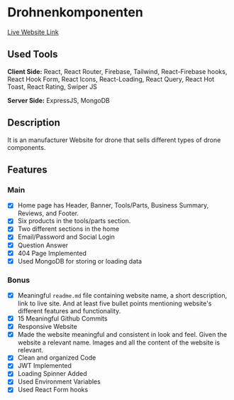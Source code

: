 # Drohnenkomponenten

[Live Website Link](https://www.example.com)

## Used Tools

**Client Side:** React, React Router, Firebase, Tailwind, React-Firebase hooks, React Hook Form, React Icons, React-Loading, React Query, React Hot Toast, React Rating, Swiper JS

**Server Side:** ExpressJS, MongoDB

## Description

It is an manufacturer Website for drone that sells different types of drone components.

## Features

### Main

- [x] Home page has Header, Banner, Tools/Parts, Business Summary, Reviews, and Footer.
- [x] Six products in the tools/parts section.
- [x] Two different sections in the home
- [x] Email/Password and Social Login
- [x] Question Answer
- [x] 404 Page Implemented
- [x] Used MongoDB for storing or loading data

### Bonus

- [x] Meaningful `readme.md` file containing website name, a short
      description, link to live site. And at least five bullet points
      mentioning website's different features and functionality.
- [x] 15 Meaningful Github Commits
- [x] Responsive Website
- [x] Made the website meaningful and consistent in look and feel.
      Given the website a relevant name. Images and all the content of
      the website is relevant.
- [x] Clean and organized Code
- [x] JWT Implemented
- [x] Loading Spinner Added
- [x] Used Environment Variables
- [x] Used React Form hooks

